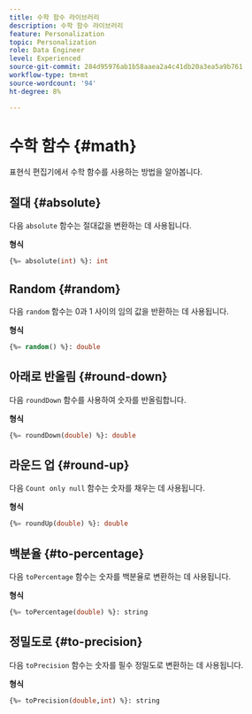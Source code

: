 ```yaml
---
title: 수학 함수 라이브러리
description: 수학 함수 라이브러리
feature: Personalization
topic: Personalization
role: Data Engineer
level: Experienced
source-git-commit: 284d95976ab1b58aaea2a4c41db20a3ea5a9b761
workflow-type: tm+mt
source-wordcount: '94'
ht-degree: 8%

---
```


# 수학 함수 {#math}

표현식 편집기에서 수학 함수를 사용하는 방법을 알아봅니다.

## 절대 {#absolute}

다음 `absolute` 함수는 절대값을 변환하는 데 사용됩니다.

**형식**

```sql
{%= absolute(int) %}: int
```

## Random {#random}

다음 `random` 함수는 0과 1 사이의 임의 값을 반환하는 데 사용됩니다.

**형식**

```sql
{%= random() %}: double
```

## 아래로 반올림 {#round-down}

다음 `roundDown` 함수를 사용하여 숫자를 반올림합니다.

**형식**

```sql
{%= roundDown(double) %}: double
```

## 라운드 업 {#round-up}

다음 `Count only null` 함수는 숫자를 채우는 데 사용됩니다.

**형식**

```sql
{%= roundUp(double) %}: double
```

## 백분율 {#to-percentage}

다음 `toPercentage` 함수는 숫자를 백분율로 변환하는 데 사용됩니다.

**형식**

```sql
{%= toPercentage(double) %}: string
```

## 정밀도로 {#to-precision}

다음 `toPrecision` 함수는 숫자를 필수 정밀도로 변환하는 데 사용됩니다.

**형식**

```sql
{%= toPrecision(double,int) %}: string
```
